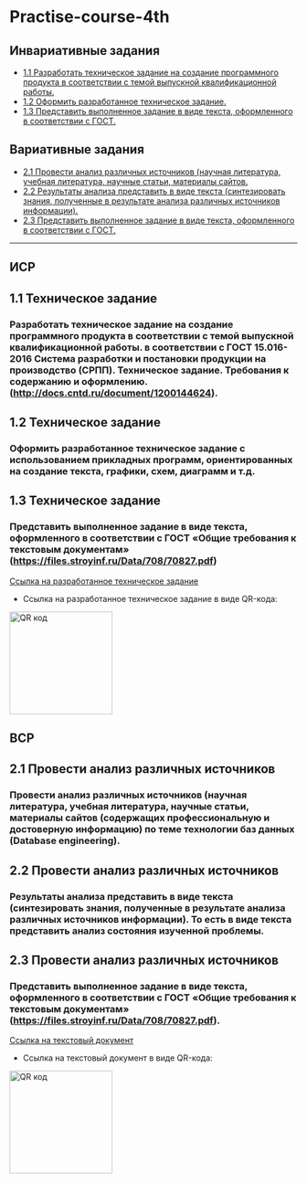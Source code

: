 # Practise-course-4th

## Инвариативные задания

* [1.1 Разработать техническое задание на создание программного продукта в соответствии с темой выпускной квалификационной работы.](#11-техническое-задание)
* [1.2 Оформить разработанное техническое задание.](#12-техническое-задание)
* [1.3 Представить выполненное задание в виде текста, оформленного в соответствии с ГОСТ.](#13-техническое-задание)

## Вариативные задания
* [2.1 Провести анализ различных источников (научная литература, учебная литература, научные статьи, материалы сайтов.](#21-провести-анализ-различных-источников)
* [2.2 Результаты анализа представить в виде текста (синтезировать знания, полученные в результате анализа различных источников информации).](#22-провести-анализ-различных-источников)
* [2.3 Представить выполненное задание в виде текста, оформленного в соответствии с ГОСТ.](#23-провести-анализ-различных-источников)

-------

## ИСР

## 1.1 Техническое задание

### Разработать техническое задание на создание программного продукта в соответствии с темой выпускной квалификационной работы. в соответствии с ГОСТ 15.016-2016 Система разработки и постановки продукции на производство (СРПП). Техническое задание. Требования к содержанию и оформлению. (http://docs.cntd.ru/document/1200144624).

## 1.2 Техническое задание

### Оформить разработанное техническое задание с использованием прикладных программ, ориентированных на создание текста, графики, схем, диаграмм и т.д.

## 1.3 Техническое задание

### Представить выполненное задание в виде текста, оформленного в соответствии с ГОСТ «Общие требования к текстовым документам» (https://files.stroyinf.ru/Data/708/70827.pdf)

[Ссылка на разработанное техническое задание](/ISR.pdf)

* Ссылка на разработанное техническое задание в виде QR-кода:

<a href="http://qrcoder.ru" target="_blank"><img src="http://qrcoder.ru/code/?https%3A%2F%2Fgithub.com%2Filya-s-h%2Fpractise-course-4th%2Fblob%2Fmain%2FISR.pdf&4&0" width="180" height="180" border="0" title="QR код"></a>

## ВСР

## 2.1 Провести анализ различных источников

### Провести анализ различных источников (научная литература, учебная литература, научные статьи, материалы сайтов (содержащих профессиональную и достоверную информацию) по теме технологии баз данных (Database engineering).

## 2.2 Провести анализ различных источников

### Результаты анализа представить в виде текста (синтезировать знания, полученные в результате анализа различных источников информации). То есть в виде текста представить анализ состояния изученной проблемы.

## 2.3 Провести анализ различных источников

### Представить выполненное задание в виде текста, оформленного в соответствии с ГОСТ «Общие требования к текстовым документам» (https://files.stroyinf.ru/Data/708/70827.pdf).

[Ссылка на текстовый документ](/VSR.pdf)

* Ссылка на текстовый документ в виде QR-кода:

<a href="http://qrcoder.ru" target="_blank"><img src="http://qrcoder.ru/code/?https%3A%2F%2Fgithub.com%2Filya-s-h%2Fpractise-course-4th%2Fblob%2Fmain%2FVSR.pdf&4&0" width="180" height="180" border="0" title="QR код"></a>




